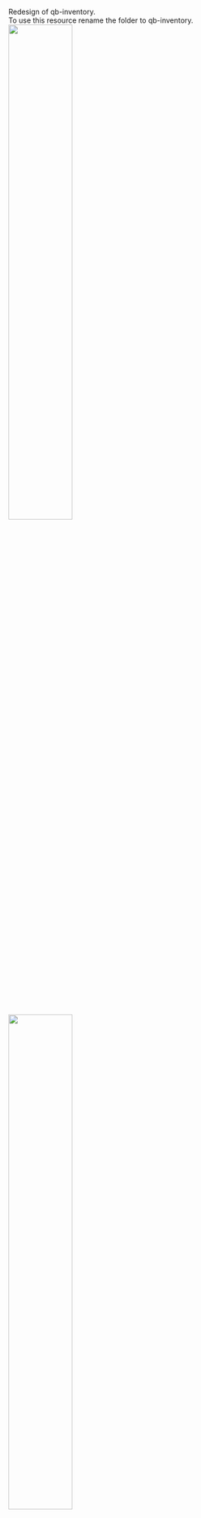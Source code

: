 Redesign of qb-inventory.
<br>
To use this resource rename the folder to qb-inventory.
<br>
<img src="https://cdn.discordapp.com/attachments/995464126329540678/1005153419125854301/qb-inventory.png" alt="" style="width: 50%;" >
<img src="https://cdn.discordapp.com/attachments/995464126329540678/1005153419515928635/qb-inventory-reskin.png" alt="" style="width: 50%;" >
